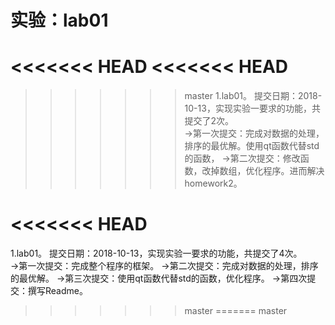 # 实验：lab01
<<<<<<< HEAD
<<<<<<< HEAD
=======
>>>>>>> master
1.lab01。 提交日期：2018-10-13，实现实验一要求的功能，共提交了2次。<br>
→第一次提交：完成对数据的处理，排序的最优解。使用qt函数代替std的函数，
→第二次提交：修改函数，改掉数组，优化程序。进而解决homework2。

<<<<<<< HEAD
=======
1.lab01。 提交日期：2018-10-13，实现实验一要求的功能，共提交了4次。<br>
→第一次提交：完成整个程序的框架。
→第二次提交：完成对数据的处理，排序的最优解。
→第三次提交：使用qt函数代替std的函数，优化程序。
→第四次提交：撰写Readme。
>>>>>>> master
=======
>>>>>>> master
